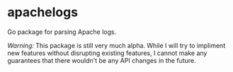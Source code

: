 # apachelogs
Go package for parsing Apache logs.

_Warning:_
This package is still very much alpha. While I will try to impliment new features without disrupting existing features, I cannot make any guarantees that there wouldn't be any API changes in the future.